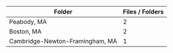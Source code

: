 | Folder                          |   Files / Folders |
|---------------------------------|-------------------|
| Peabody, MA                     |                 2 |
| Boston, MA                      |                 2 |
| Cambridge-Newton-Framingham, MA |                 1 |